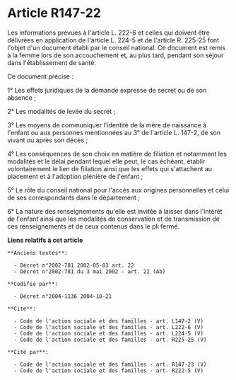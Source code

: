 # Article R147-22

Les informations prévues à l'article L. 222-6 et celles qui doivent être délivrées en application de l'article L. 224-5 et de
l'article R. 225-25 font l'objet d'un document établi par le conseil national. Ce document est remis à la femme lors de son
accouchement et, au plus tard, pendant son séjour dans l'établissement de santé. 

Ce document précise : 

1° Les effets juridiques de la demande expresse de secret ou de son absence ; 

2° Les modalités de levée du secret ; 

3° Les moyens de communiquer l'identité de la mère de naissance à l'enfant ou aux personnes mentionnées au 3° de l'article L.
147-2, de son vivant ou après son décès ; 

4° Les conséquences de son choix en matière de filiation et notamment les modalités et le délai pendant lequel elle peut, le
cas échéant, établir volontairement le lien de filiation ainsi que les effets qui s'attachent au placement et à l'adoption
plénière de l'enfant ; 

5° Le rôle du conseil national pour l'accès aux origines personnelles et celui de ses correspondants dans le département ; 

6° La nature des renseignements qu'elle est invitée à laisser dans l'intérêt de l'enfant ainsi que les modalités de
conservation et de transmission de ces renseignements et de ceux contenus dans le pli fermé.

**Liens relatifs à cet article**

	**Anciens textes**:

	  - Décret n°2002-781 2002-05-03 art. 22
	  - Décret n°2002-781 du 3 mai 2002 - art. 22 (Ab)

	**Codifié par**:

	  - Décret n°2004-1136 2004-10-21

	**Cite**:

	  - Code de l'action sociale et des familles - art. L147-2 (V)
	  - Code de l'action sociale et des familles - art. L222-6 (V)
	  - Code de l'action sociale et des familles - art. L224-5 (V)
	  - Code de l'action sociale et des familles - art. R225-25 (V)

	**Cité par**:

	  - Code de l'action sociale et des familles - art. R147-23 (V)
	  - Code de l'action sociale et des familles - art. R222-5 (V)
